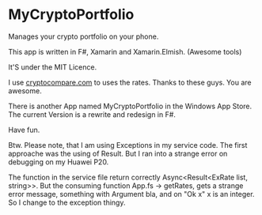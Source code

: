 # MyCryptoPortfolio

Manages your crypto portfolio on your phone. 

This app is written in F#, Xamarin and Xamarin.Elmish. (Awesome tools)

It'S under the MIT Licence.

I use [cryptocompare.com]() to uses the rates. Thanks to these guys. You are awesome.

There is another App named MyCryptoPortfolio in the Windows App Store. The current Version is a rewrite and redesign in F#.

Have fun.

Btw. Please note, that I am using Exceptions in my service code. The first approache was the using of Result. But I ran into a strange error on debugging on my Huawei P20.

The function in the service file return correctly Async<Result<ExRate list, string>>. But the consuming function App.fs -> getRates, gets a strange error message, something with Argument bla, and on "Ok x" x is an integer. So I change to the exception thingy.



